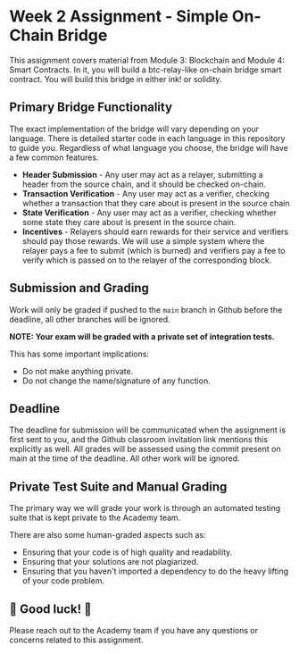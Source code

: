 # Week 2 Assignment - Simple On-Chain Bridge

This assignment covers material from Module 3: Blockchain and Module 4: Smart Contracts.
In it, you will build a btc-relay-like on-chain bridge smart contract.
You will build this bridge in either ink! or solidity. 

## Primary Bridge Functionality

The exact implementation of the bridge will vary depending on your language.
There is detailed starter code in each language in this repository to guide you.
Regardless of what language you choose, the bridge will have a few common features.

* **Header Submission** - Any user may act as a relayer, submitting a header from the source chain, and it should be checked on-chain.
* **Transaction Verification** - Any user may act as a verifier, checking whether a transaction that they care about is present in the  source chain
* **State Verification** - Any user may act as a verifier, checking whether some state they care about is present in the source chain.
* **Incentives** - Relayers should earn rewards for their service and verifiers should pay those rewards.
We will use a simple system where the relayer pays a fee to submit (which is burned) and verifiers pay a fee to verify which is passed on to the relayer of the corresponding block.

## Submission and Grading
Work will only be graded if pushed to the `main` branch in Github before the deadline, all other branches will be ignored.

**NOTE: Your exam will be graded with a private set of integration tests.**

This has some important implications:

- Do not make anything private.
- Do not change the name/signature of any function.

## Deadline

The deadline for submission will be communicated when the assignment is first sent to you, and the Github classroom invitation link mentions this explicitly as well. All grades will be assessed using the commit present on main at the time of the deadline. All other work will be ignored.

## Private Test Suite and Manual Grading

The primary way we will grade your work is through an automated testing suite that is kept private to the Academy team.

There are also some human-graded aspects such as:

- Ensuring that your code is of high quality and readability.
- Ensuring that your solutions are not plagiarized.
- Ensuring that you haven't imported a dependency to do the heavy lifting of your code problem.

## 🚀 Good luck! 🚀

Please reach out to the Academy team if you have any questions or concerns related to this assignment.
